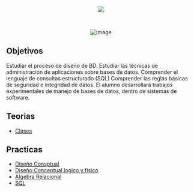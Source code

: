 ﻿

<div align="center"> 
<img src="https://readme-typing-svg.demolab.com?font=Fira+Code&size=25&duration=1200&pause=1000&color=FFFFF&center=true&width=435&lines= Diseño de base de datos(DBD) "/>
</div>

﻿<div align="center"> 
![image](https://github.com/user-attachments/assets/ea1771ed-963c-42e1-843e-ae4f1a3486e9)


</div>

<h2>Objetivos</h2>

Estudiar el proceso de diseño de BD.
Estudiar las técnicas de administración de aplicaciones sobre bases de datos.
Comprender el lenguaje de consultas estructurado (SQL)
Comprender las reglas básicas de seguridad e integridad de datos.
El alumno desarrollará trabajos experimentales de manejo de bases de datos, dentro
de sistemas de software.

<h2>Teorias</h2>

- [Clases](https://drive.google.com/drive/folders/1_HfE-FjhlwMInBQoSAdSqrKD944sVSvj)



<h2>Practicas</h2>

- [Diseño Consptual](/Practica%201/Practica-1DBD_Corregida.jpg)
- [Diseño Conceptual,logico y fisico](/Practica%202)
- [Algebra Relacional](/Practica%203/DBD%202023-%20Práctica%203.pdf)
- [SQL](/Practica%204/Practica.md)
